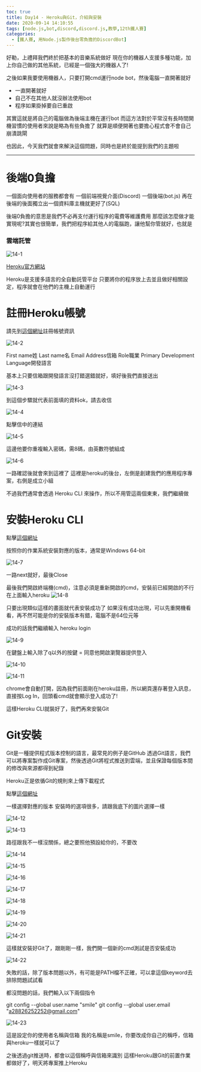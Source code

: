 ```yaml
---
toc: true
title: Day14 - Heroku與Git，介紹與安裝
date: 2020-09-14 14:10:55
tags: [node.js,bot,discord,discord.js,教學,12th鐵人賽]
categories:
  - [鐵人賽, 用Node.js製作後台零負擔的DiscordBot]
---
```

好勒，上禮拜我們終於把基本的音樂系統做好
現在你的機器人支援多種功能，加上你自己做的其他系統，已經是一個強大的機器人了!

<!-- more -->

之後如果我要使用機器人，只要打開cmd運行node bot，然後電腦一直開著就好

- 一直開著就好
- 自己不在其他人就沒辦法使用bot
- 程序如果掛掉要自已重啟

其實這就是將自己的電腦做為後端主機在運行bot
而這方法對於平常沒有長時間開機習慣的使用者來說是略為有些負擔了
就算是順便開著也要擔心程式會不會自己崩潰跳閘

也因此，今天我們就會來解決這個問題，同時也是終於能提到我們的主題啦

---
# 後端0負擔

一個面向使用者的服務都會有
一個前端視覺介面(Discord)
一個後端(bot.js)
再在後端的後面獨立出一個資料庫主機就更好了(SQL)

後端0負擔的意思是我們不必再支付運行程序的電費等維護費用
那麼該怎麼做才能實現呢?其實也很簡單，我們把程序給其他人的電腦跑，讓他幫你管就好，也就是
### 雲端託管

![14-1](https://i.imgur.com/7OKEagE.png)

[Heroku官方網站](https://www.heroku.com/)

Heroku是支援多語言的全自動託管平台
只要將你的程序放上去並且做好相關設定，程序就會在他們的主機上自動運行


# 註冊Heroku帳號

請先到[這個網址](https://signup.heroku.com/login)註冊帳號資訊

![14-2](https://i.imgur.com/7PeESWm.png)

First name姓
Last name名
Email Address信箱
Role職業
Primary Development Language開發語言

基本上只要信箱跟開發語言沒打錯選錯就好，填好後我們直接送出

![14-3](https://i.imgur.com/N7yKXIJ.png)

到這個步驟就代表前面填的資料ok，請去收信

![14-4](https://i.imgur.com/GeRJh01.png)

點擊信中的連結

![14-5](https://i.imgur.com/oVhFOKt.png)

這邊他要你重複輸入密碼，需8碼，由英數符號組成

![14-6](https://i.imgur.com/1PBEoJs.png)

一路確認後就會來到這裡了
這裡是heroku的後台，左側是創建我們的應用程序專案，右側是成立小組

不過我們通常會透過 Heroku CLI 來操作，所以不用管這兩個東東，我們繼續做


# 安裝Heroku CLI

點擊[這個網址](https://devcenter.heroku.com/articles/heroku-cli#windows)

按照你的作業系統安裝對應的版本，通常是Windows 64-bit

![14-7](https://i.imgur.com/j8Nhzgo.jpg)

一路next就好，最後Close

最後我們開啟終端機(cmd)，注意必須是重新開啟的cmd，安裝前已經開啟的不行
在上面輸入heroku
![14-8](https://i.imgur.com/Q5PDR5H.png)

只要出現類似這樣的畫面就代表安裝成功了
如果沒有成功出現，可以先重開機看看，再不然可能是你的安裝版本有錯，電腦不是64位元等

成功的話我們繼續輸入 heroku login

![14-9](https://i.imgur.com/4riBzSS.png)

在鍵盤上輸入除了q以外的按鍵 = 同意他開啟瀏覽器提供登入

![14-10](https://i.imgur.com/hIbxrs0.png)

![14-11](https://i.imgur.com/yUICBY3.png)

chrome會自動打開，因為我們前面剛在heroku註冊，所以網頁還存著登入訊息，直接按Log In，回頭看cmd就會顯示登入成功了!

這樣Heroku CLI就裝好了，我們再來安裝Git

# Git安裝

Git是一種提供程式版本控制的語言，最常見的例子是GitHub
透過Git語言，我們可以將專案製作成Git專案，然後透過Git將程式推送到雲端，並且保證每個版本間的修改與來源都得到紀錄

Heroku正是依循Git的規則來上傳下載程式

點擊[這個網址](https://git-scm.com/download/win)

一樣選擇對應的版本
安裝時的選項很多，請跟我底下的圖片選擇一樣

![14-12](https://i.imgur.com/DprmCvj.jpg)

![14-13](https://i.imgur.com/Y0z1v5M.jpg)

路徑跟我不一樣沒關係，總之要照他預設給你的，不要改

![14-14](https://i.imgur.com/MqCh8g0.jpg) 

![14-15](https://i.imgur.com/jsvzoZd.jpg)

![14-16](https://i.imgur.com/TlaJ0d8.jpg)

![14-17](https://i.imgur.com/ME0BGhq.jpg)

![14-18](https://i.imgur.com/NnHcvxN.jpg)

![14-19](https://i.imgur.com/EJs2X40.jpg)

![14-20](https://i.imgur.com/aw4G31d.jpg)

![14-21](https://i.imgur.com/ZJTODzR.jpg)

這樣就安裝好Git了，跟剛剛一樣，我們開一個新的cmd測試是否安裝成功

![14-22](https://i.imgur.com/cG2Rs1B.png)

失敗的話，除了版本問題以外，有可能是PATH檔不正確，可以拿這個keyword去排除問題試試看

都沒問題的話，我們輸入以下兩個指令

git config --global user.name "smile"
git config --global user.email "a28826252252@gmail.com"

![14-23](https://i.imgur.com/VMeScbF.png)

這是設定你的使用者名稱與信箱
我的名稱是smile，你要改成你自己的稱呼，信箱與heroku一樣就可以了

之後透過git推送時，都會以這個稱呼與信箱來識別
這樣Heroku跟Git的前置作業都做好了，明天將專案推上Heroku
